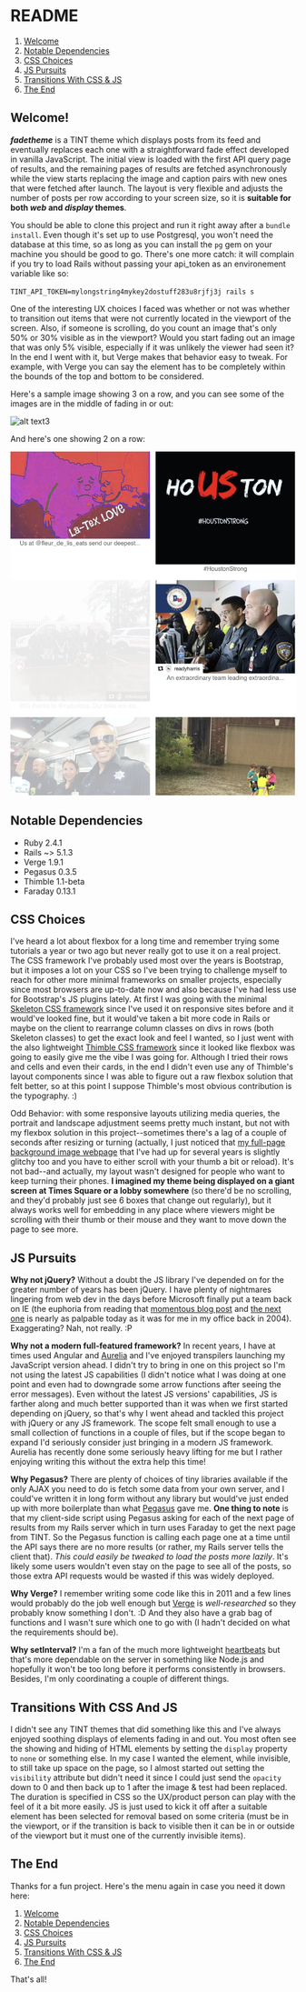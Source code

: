 # README

1. [Welcome](#welcome)
2. [Notable Dependencies](#notable-dependencies)
3. [CSS Choices](#css-choices)
4. [JS Pursuits](#js-pursuits)
5. [Transitions With CSS & JS](#transitions-with-css-and-js)
6. [The End](#the-end)

## Welcome!  

**_fadetheme_** is a TINT theme which displays posts from its feed and eventually replaces each one with a straightforward fade effect developed in vanilla JavaScript.  The initial view is loaded with the first API query page of results, and the remaining pages of results are fetched asynchronously while the view starts replacing the image and caption pairs with new ones that were fetched after launch.  The layout is very flexible and adjusts the number of posts per row according to your screen size, so it is **suitable for both _web_ and _display_ themes**.  

You should be able to clone this project and run it right away after a `bundle install`.  Even though it's set up to use Postgresql, you won't need the database at this time, so as long as you can install the `pg` gem on your machine you should be good to go.  There's one more catch: it will complain if you try to load Rails without passing your api_token as an environement variable like so: 

`TINT_API_TOKEN=mylongstring4mykey2dostuff283u8rjfj3j rails s`

One of the interesting UX choices I faced was whether or not was whether to transition out items that were not currently located in the viewport of the screen.  Also, if someone is scrolling, do you count an image that's only 50% or 30% visible as in the viewport?  Would you start fading out an image that was only 5% visible, especially if it was unlikely the viewer had seen it?  In the end I went with it, but Verge makes that behavior easy to tweak.  For example, with Verge you can say the element has to be completely within the bounds of the top and bottom to be considered.  

Here's a sample image showing 3 on a row, and you can see some of the images are in the middle of fading in or out: 


![alt text3][img3]

[img3]: https://github.com/stephenhuey/fadetheme/blob/master/public/3-in-a-row.png "Sample image showing 3 on a row"


And here's one showing 2 on a row:  

![alt text2][img2]

[img2]: https://github.com/stephenhuey/fadetheme/blob/master/public/2-in-a-row.png "Sample image showing 2 on a row"



## Notable Dependencies

* Ruby 2.4.1
* Rails ~> 5.1.3
* Verge 1.9.1
* Pegasus 0.3.5
* Thimble 1.1-beta 
* Faraday 0.13.1 


## CSS Choices

I've heard a lot about flexbox for a long time and remember trying some tutorials a year or two ago but never really got to use it on a real project.  The CSS framework I've probably used most over the years is Bootstrap, but it imposes a lot on your CSS so I've been trying to challenge myself to reach for other more minimal frameworks on smaller projects, especially since most browsers are up-to-date now and also because I've had less use for Bootstrap's JS plugins lately.  At first I was going with the minimal [Skeleton CSS framework](http://getskeleton.com/) since I've used it on responsive sites before and it would've looked fine, but it would've taken a bit more code in Rails or maybe on the client to rearrange column classes on divs in rows (both Skeleton classes) to get the exact look and feel I wanted, so I just went with the also lightweight [Thimble CSS framework](http://thimblecss.com/) since it looked like flexbox was going to easily give me the vibe I was going for.  Although I tried their rows and cells and even their cards, in the end I didn't even use any of Thimble's layout components since I was able to figure out a raw flexbox solution that felt better, so at this point I suppose Thimble's most obvious contribution is the typography.  :)  

Odd Behavior:  with some responsive layouts utilizing media queries, the portrait and landscape adjustment seems pretty much instant, but not with my flexbox solution in this project--sometimes there's a lag of a couple of seconds after resizing or turning (actually, I just noticed that [my full-page background image webpage](http://stephenhuey.com/) that I've had up for several years is slightly glitchy too and you have to either scroll with your thumb a bit or reload).  It's not bad--and actually, my layout wasn't designed for people who want to keep turning their phones.  **I imagined my theme being displayed on a giant screen at Times Square or a lobby somewhere** (so there'd be no scrolling, and they'd probably just see 6 boxes that change out regularly), but it always works well for embedding in any place where viewers might be scrolling with their thumb or their mouse and they want to move down the page to see more.  

## JS Pursuits 

**Why not jQuery?** Without a doubt the JS library I've depended on for the greater number of years has been jQuery.  I have plenty of nightmares lingering from web dev in the days before Microsoft finally put a team back on IE (the euphoria from reading that [momentous blog post](https://blogs.msdn.microsoft.com/ie/2004/07/21/welcome-to-the-ie-team-blog/) and [the next one](https://blogs.msdn.microsoft.com/ie/2004/07/23/overwhelming-response/) is nearly as palpable today as it was for me in my office back in 2004).  Exaggerating?  Nah, not really. :P  

**Why not a modern full-featured framework?** In recent years, I have at times used Angular and [Aurelia](http://aurelia.io/) and I've enjoyed transpilers launching my JavaScript version ahead.  I didn't try to bring in one on this project so I'm not using the latest JS capabilities (I didn't notice what I was doing at one point and even had to downgrade some arrow functions after seeing the error messages).  Even without the latest JS versions' capabilities, JS is farther along and much better supported than it was when we first started depending on jQuery, so that's why I went ahead and tackled this project with jQuery or any JS framework.  The scope felt small enough to use a small collection of functions in a couple of files, but if the scope began to expand I'd seriously consider just bringing in a modern JS framework.  Aurelia has recently done some seriously heavy lifting for me but I rather enjoying writing this without the extra help this time!

**Why Pegasus?** There are plenty of choices of tiny libraries available if the only AJAX you need to do is fetch some data from your own server, and I could've written it in long form without any library but would've just ended up with more boilerplate than what [Pegasus](http://typicode.github.io/pegasus/) gave me.  **One thing to note** is that my client-side script using Pegasus asking for each of the next page of results from my Rails server which in turn uses Faraday to get the next page from TINT.  So the Pegasus function is calling each page one at a time until the API says there are no more results (or rather, my Rails server tells the client that).  _This could easily be tweaked to load the posts more lazily_.  It's likely some users wouldn't even stay on the page to see all of the posts, so those extra API requests would be wasted if this was widely deployed.  

**Why Verge?**  I remember writing some code like this in 2011 and a few lines would probably do the job well enough but [Verge](https://github.com/ryanve/verge) is _well-researched_ so they probably know something I don't.  :D   And they also have a grab bag of functions and I wasn't sure which one to go with (I hadn't decided on what the requirements should be).  

**Why setInterval?** I'm a fan of the much more lightweight [heartbeats](https://www.npmjs.com/package/heartbeats) but that's more dependable on the server in something like Node.js and hopefully it won't be too long before it performs consistently in browsers.  Besides, I'm only coordinating a couple of different things.  

## Transitions With CSS And JS

I didn't see any TINT themes that did something like this and I've always enjoyed soothing displays of elements fading in and out.  You most often see the showing and hiding of HTML elements by setting the `display` property to `none` or something else.  In my case I wanted the element, while invisible, to still take up space on the page, so I almost started out setting the `visibility` attribute but didn't need it since I could just send the `opacity` down to 0 and then back up to 1 after the image & test had been replaced.  The duration is specified in CSS so the UX/product person can play with the feel of it a bit more easily.  JS is just used to kick it off after a suitable element has been selected for removal based on some criteria (must be in the viewport, or if the transition is back to visible then it can be in or outside of the viewport but it must one of the currently invisible items).  



## The End 

Thanks for a fun project.  Here's the menu again in case you need it down here:

1. [Welcome](#welcome)
2. [Notable Dependencies](#notable-dependencies)
3. [CSS Choices](#css-choices)
4. [JS Pursuits](#js-pursuits)
5. [Transitions With CSS & JS](#transitions-with-css-and-js)
6. [The End](#the-end)

That's all!  
